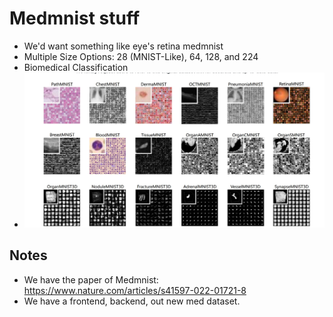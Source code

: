 
# Medmnist stuff

- We'd want something like eye's retina medmnist
- Multiple Size Options: 28 (MNIST-Like), 64, 128, and 224
- Biomedical Classification
- ![Image](./img/med.png)


## Notes
- We have the paper of Medmnist: https://www.nature.com/articles/s41597-022-01721-8
- We have a frontend, backend, out new med dataset.

